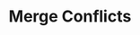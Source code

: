 ---
title: Merge Conflicts
description: Merge conflicts and how to resolve them
weight: 33
lastmod: 2021-09-05T10:23:30-09:00
draft: false
vimeo: 
emoji: ❌
video_length: 2:00
---